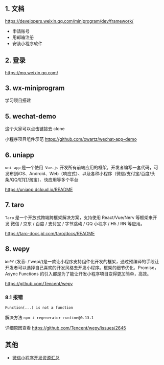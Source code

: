 ## 1. 文档
https://developers.weixin.qq.com/miniprogram/dev/framework/

- 申请账号
- 用邮箱注册
- 安装小程序软件

## 2. 登录
https://mp.weixin.qq.com/

## 3. wx-miniprogram
学习项目搭建

## 5. wechat-demo
这个大家可以点击链接去 clone 

小程序项目组件示范 <https://github.com/xwartz/wechat-app-demo>

## 6. uniapp
`uni-app` 是一个使用` Vue.js` 开发所有前端应用的框架，开发者编写一套代码，可发布到iOS、Android、Web（响应式）、以及各种小程序（微信/支付宝/百度/头条/QQ/钉钉/淘宝）、快应用等多个平台

<https://uniapp.dcloud.io/README>

## 7. taro
`Taro` 是一个开放式跨端跨框架解决方案，支持使用 React/Vue/Nerv 等框架来开发 微信 / 京东 / 百度 / 支付宝 / 字节跳动 / QQ 小程序 / H5 / RN 等应用。

<https://taro-docs.jd.com/taro/docs/README>

## 8. wepy
`WePY` (发音: /'wepi/)是一款让小程序支持组件化开发的框架，通过预编译的手段让开发者可以选择自己喜欢的开发风格去开发小程序。框架的细节优化，Promise，Async Functions 的引入都是为了能让开发小程序项目变得更加简单，高效。

<https://github.com/Tencent/wepy>

### 8.1 报错
`Function(...) is not a function ` 

解决方法 `npm i regenerator-runtime@0.13.1`

详细原因查看 <https://github.com/Tencent/wepy/issues/2645>

## 其他
- [微信小程序开发资源汇总](https://github.com/justjavac/awesome-wechat-weapp)

